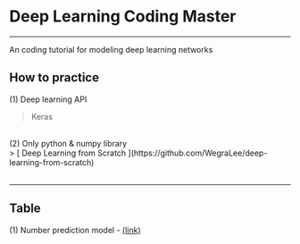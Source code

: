 # Deep Learning Coding Master 
*** 
An coding tutorial for modeling deep learning networks <br/>


## How to practice 
(1) Deep learning API
> Keras 

<br/>
(2) Only python & numpy library <br/>
> [ Deep Learning from Scratch ](https://github.com/WegraLee/deep-learning-from-scratch)
<br/><br/>

***
## Table 
(1) Number prediction model - [ (link) ](https://github.com/DoranLyong/DL_coding_master/tree/master/Practic1)

